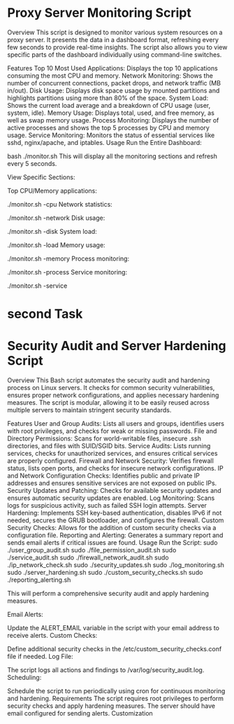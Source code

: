 # Proxy Server Monitoring Script
Overview
This script is designed to monitor various system resources on a proxy server. It presents the data in a dashboard format, refreshing every few seconds to provide real-time insights. The script also allows you to view specific parts of the dashboard individually using command-line switches.

Features
Top 10 Most Used Applications: Displays the top 10 applications consuming the most CPU and memory.
Network Monitoring: Shows the number of concurrent connections, packet drops, and network traffic (MB in/out).
Disk Usage: Displays disk space usage by mounted partitions and highlights partitions using more than 80% of the space.
System Load: Shows the current load average and a breakdown of CPU usage (user, system, idle).
Memory Usage: Displays total, used, and free memory, as well as swap memory usage.
Process Monitoring: Displays the number of active processes and shows the top 5 processes by CPU and memory usage.
Service Monitoring: Monitors the status of essential services like sshd, nginx/apache, and iptables.
Usage
Run the Entire Dashboard:

bash
./monitor.sh
This will display all the monitoring sections and refresh every 5 seconds.

View Specific Sections:

Top CPU/Memory applications:

./monitor.sh -cpu
Network statistics:

./monitor.sh -network
Disk usage:


./monitor.sh -disk
System load:

./monitor.sh -load
Memory usage:

./monitor.sh -memory
Process monitoring:

./monitor.sh -process
Service monitoring:

./monitor.sh -service

# second Task 
# Security Audit and Server Hardening Script
Overview
This Bash script automates the security audit and hardening process on Linux servers. It checks for common security vulnerabilities, ensures proper network configurations, and applies necessary hardening measures. The script is modular, allowing it to be easily reused across multiple servers to maintain stringent security standards.

Features
User and Group Audits: Lists all users and groups, identifies users with root privileges, and checks for weak or missing passwords.
File and Directory Permissions: Scans for world-writable files, insecure .ssh directories, and files with SUID/SGID bits.
Service Audits: Lists running services, checks for unauthorized services, and ensures critical services are properly configured.
Firewall and Network Security: Verifies firewall status, lists open ports, and checks for insecure network configurations.
IP and Network Configuration Checks: Identifies public and private IP addresses and ensures sensitive services are not exposed on public IPs.
Security Updates and Patching: Checks for available security updates and ensures automatic security updates are enabled.
Log Monitoring: Scans logs for suspicious activity, such as failed SSH login attempts.
Server Hardening: Implements SSH key-based authentication, disables IPv6 if not needed, secures the GRUB bootloader, and configures the firewall.
Custom Security Checks: Allows for the addition of custom security checks via a configuration file.
Reporting and Alerting: Generates a summary report and sends email alerts if critical issues are found.
Usage
Run the Script:
sudo ./user_group_audit.sh
sudo ./file_permission_audit.sh
sudo ./service_audit.sh
sudo ./firewall_network_audit.sh
sudo ./ip_network_check.sh
sudo ./security_updates.sh
sudo ./log_monitoring.sh
sudo ./server_hardening.sh
sudo ./custom_security_checks.sh
sudo ./reporting_alerting.sh

This will perform a comprehensive security audit and apply hardening measures.

Email Alerts:

Update the ALERT_EMAIL variable in the script with your email address to receive alerts.
Custom Checks:

Define additional security checks in the /etc/custom_security_checks.conf file if needed.
Log File:

The script logs all actions and findings to /var/log/security_audit.log.
Scheduling:

Schedule the script to run periodically using cron for continuous monitoring and hardening.
Requirements
The script requires root privileges to perform security checks and apply hardening measures.
The server should have email configured for sending alerts.
Customization

